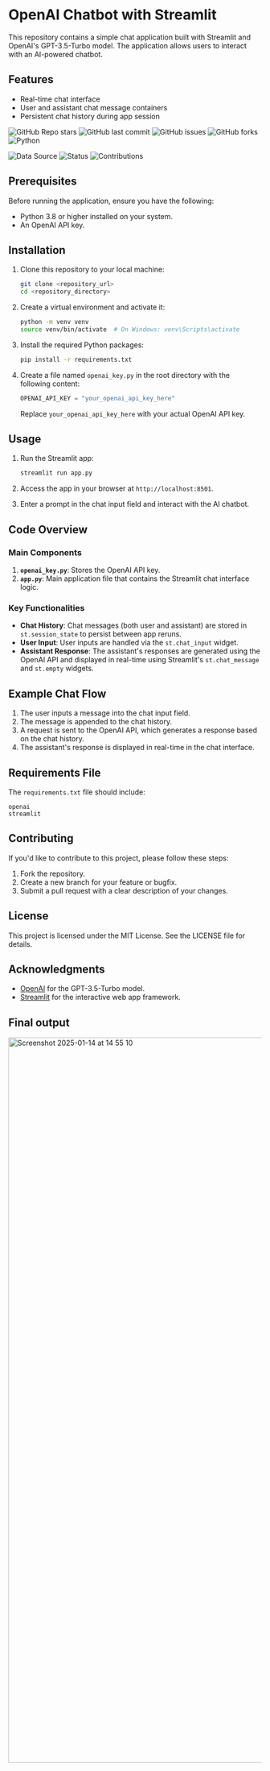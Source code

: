 # OpenAI Chatbot with Streamlit

This repository contains a simple chat application built with Streamlit and OpenAI's GPT-3.5-Turbo model. The application allows users to interact with an AI-powered chatbot.

## Features
- Real-time chat interface
- User and assistant chat message containers
- Persistent chat history during app session


![GitHub Repo stars](https://img.shields.io/github/stars/yourusername/your-repo-name?style=social)
![GitHub last commit](https://img.shields.io/github/last-commit/yourusername/your-repo-name)
![GitHub issues](https://img.shields.io/github/issues/yourusername/your-repo-name)
![GitHub forks](https://img.shields.io/github/forks/yourusername/your-repo-name?style=social)
![Python](https://img.shields.io/badge/Python-3.8-blue)

![Data Source](https://img.shields.io/badge/dataset-Kaggle-blue)
![Status](https://img.shields.io/badge/status-active-brightgreen)
![Contributions](https://img.shields.io/badge/contributions-welcome-brightgreen)


## Prerequisites

Before running the application, ensure you have the following:

- Python 3.8 or higher installed on your system.
- An OpenAI API key.

## Installation

1. Clone this repository to your local machine:
   ```bash
   git clone <repository_url>
   cd <repository_directory>
   ```

2. Create a virtual environment and activate it:
   ```bash
   python -m venv venv
   source venv/bin/activate  # On Windows: venv\Scripts\activate
   ```

3. Install the required Python packages:
   ```bash
   pip install -r requirements.txt
   ```

4. Create a file named `openai_key.py` in the root directory with the following content:
   ```python
   OPENAI_API_KEY = "your_openai_api_key_here"
   ```

   Replace `your_openai_api_key_here` with your actual OpenAI API key.

## Usage

1. Run the Streamlit app:
   ```bash
   streamlit run app.py
   ```

2. Access the app in your browser at `http://localhost:8501`.

3. Enter a prompt in the chat input field and interact with the AI chatbot.

## Code Overview

### Main Components

1. **`openai_key.py`**: Stores the OpenAI API key.
2. **`app.py`**: Main application file that contains the Streamlit chat interface logic.

### Key Functionalities
- **Chat History**: Chat messages (both user and assistant) are stored in `st.session_state` to persist between app reruns.
- **User Input**: User inputs are handled via the `st.chat_input` widget.
- **Assistant Response**: The assistant's responses are generated using the OpenAI API and displayed in real-time using Streamlit's `st.chat_message` and `st.empty` widgets.

## Example Chat Flow
1. The user inputs a message into the chat input field.
2. The message is appended to the chat history.
3. A request is sent to the OpenAI API, which generates a response based on the chat history.
4. The assistant's response is displayed in real-time in the chat interface.

## Requirements File

The `requirements.txt` file should include:
```text
openai
streamlit
```

## Contributing

If you'd like to contribute to this project, please follow these steps:
1. Fork the repository.
2. Create a new branch for your feature or bugfix.
3. Submit a pull request with a clear description of your changes.

## License

This project is licensed under the MIT License. See the LICENSE file for details.

## Acknowledgments

- [OpenAI](https://openai.com/) for the GPT-3.5-Turbo model.
- [Streamlit](https://streamlit.io/) for the interactive web app framework.


## Final output

<img width="1440" alt="Screenshot 2025-01-14 at 14 55 10" src="https://github.com/user-attachments/assets/7b014a39-6878-4e7a-a3de-f3e8a96c0b76" />


